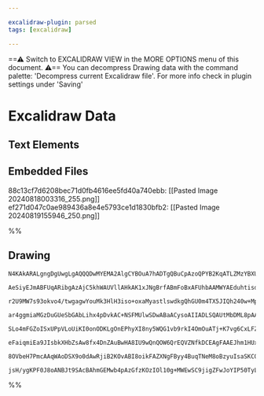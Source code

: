 ```yaml
---

excalidraw-plugin: parsed
tags: [excalidraw]

---
```

==⚠  Switch to EXCALIDRAW VIEW in the MORE OPTIONS menu of this document. ⚠== You can decompress Drawing data with the command palette: 'Decompress current Excalidraw file'. For more info check in plugin settings under 'Saving'


# Excalidraw Data
## Text Elements
## Embedded Files
88c13cf7d6208bec71d0fb4616ee5fd40a740ebb: [[Pasted Image 20240818003316_255.png]]
ef271d047c0ae989436a8e4e5793ce1d1830bfb2: [[Pasted Image 20240819155946_250.png]]

%%
## Drawing
```compressed-json
N4KAkARALgngDgUwgLgAQQQDwMYEMA2AlgCYBOuA7hADTgQBuCpAzoQPYB2KqATLZMzYBXUtiRoIACyhQ4zZAHoFAc0JRJQgEYA6bGwC2CgF7N6hbEcK4OCtptbErHALRY8RMpWdx8Q1TdIEfARcZgRmBShcZQUebTiANho6IIR9BA4oZm4AbXAwUDAi6HhxdEJ9aKR+YsYWdi40AFYADhrIOtZOADlOMW4ARiaAdgSEngHhpoAWdohCDmIsbghc

AeSiyEJmABFUqARibgAzAjC5khWAUVllAHkAK1xJNgBrfABmFoBxAFUhbAAMWYAEduhtisdCPh8ABlWDBFaCDwQgRQUhvBAAdRI6m4AAZtE05sx0Zj4TBERJkZc5hi/JIOOFsmgBnM2HBcNg1DBBvj8XNrMoqagBflIJhuM4BtMAJzDbQDHgffHDaZq2UDFotBJzXloZzDHgKhL4hLDYb4lofG02triiCkjGvBAAYTY+DYpBW6OszE5gUyqIgmi5

r2U9MW7s93okvo4/twgagwYouMk3HlH3iso+oxaMyastlswdkgQhGU0m4TX5JIQh240w+MpGHwmcwjwjgAEliCzUDkALpzY7kdJ97gcIQwunCRZM5gD6ezh2aefEK7BdKZAfDuZCODEXAHI6so3TfE2/HF/lizYQIgcV5Tmf4Oae7Aus+oU74c4OqSJ5CAOECIIsCzKMGULBJOEjatgAwfNgxzDMQ4xWpoCDYMMAzEPixyaNMCQDAkDZNMcxCXrg

ar4ggmiaMGzDuGUeSbGAbLihx4pDvkAC+NSFMUlwSDwABaACysoAIIADLSQAUtMbDML8pAABoAJoJCCLRXKQADSwawIgKwVFUwaSga0xNHEozDHmAwlvKCTFnqUoJNq8RDCMN4JB8TQDDecxpsQeJoNq0zaFMDktLK+I8LmPD+XM5aVtWaDqtmPAtBesqtMWyrEg6QoivexROpi0Zej65AJgGGQpnMoZfl2QhRh6NVxnVibJtB0JwgiZSOh6tKAW

SLo4mFGZoISxUPpVLoUiKI0onODKLgOnEPhyXI8ny5WQG1vb9rkI4OmOuATj+K7vg6CxLFZ6C4DwwaRsQm2vquC0Nj+EyTGal6tHMnQNE2Hwg0wXQcL0HD9Gg4zKsRsotHw927PsjZoH+AEPuu7WbtujXLm+B5HieWOoJMPBA8MKMJOq83FE+L5oLdH5sF+lM4wgJJRFAIErOBjgcFBo7QggcHoAgxzGnh+Lqtg+K4AgKMlh8CS4C0CDTAgIy5mI

eFaiqmiEa9JIsbkXHbZsAw8fx4DnZAuBwHA8IU9wQnQOW6QrEQVZNfkDCEAgFAAEJhm1HUxisADExwJ4nEIQNgIjJj2Bz6PCzpup1sboLHPDHLKOvTMnqekOnmcR6173Vfn0A9Q1QY1CnaeNRnaSAgNy3DTSRytxXVdpNnmJTeFopEoP7eZJ3WcTQgvdIqNA9B0PHeZwASsIVafay0+VxvaR3Jy3KwAdB/D/ogKcFAgJXdC+pU5fR/X7fsKEEYZQ

8OVbeH7PmcAAqWAoDSX9o0dAwRjiB2KOvABI8oikFAZXNgFByy4BuqTNeM8oBzyuIsaSKC0EhB/KsIhydmIYhhOpQYLRphxB4Mlds7YbIkVcq3ShHp8CaUzC0Qk1oGaTCCgFJUaNihGDYAYT2Dp6AECEGUQknkeBFiaJ5DWNM+HEX4i/eB+ht4Ez3ugd6ycIwkA/l/L6d1iimOIPXaRD4w4elIbHV0spXGuMBICYMm8EDKBnEmOOVwdhBKCZ4iA2

jsH/ygKPF0J8oANBJt9SAcBAhmGEMwb4pAzGfzKOzIOl10g+MWEwSC9jigZFwJoYIP50TyLmNgIgcBuC1N5g6DgV0ygtPZEIKAT5OmkHkRE4odgHjYSyLCdpcAJJsCWPgyp1SThnAQOAASdAYLhE9nxEAfEgA===
```
%%